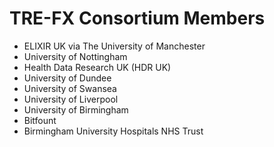 # TRE-FX Consortium Members

-    ELIXIR UK via The University of Manchester
-    University of Nottingham
-    Health Data Research UK (HDR UK)
-    University of Dundee
-    University of Swansea
-    University of Liverpool
-    University of Birmingham
-    Bitfount
-    Birmingham University Hospitals NHS Trust
